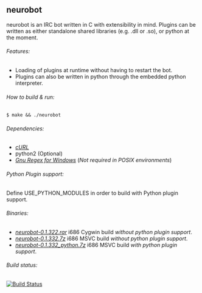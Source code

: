 ## neurobot
neurobot is an IRC bot written in C with extensibility in mind. Plugins can be written 
as either standalone shared libraries (e.g. .dll or .so), or python at the moment.

###### Features:
 - Loading of plugins at runtime without having to restart the bot.
 - Plugins can also be written in python through the embedded python interpreter.

###### How to build & run:
	$ make && ./neurobot

###### Dependencies: 
 - *[cURL](http://curl.haxx.se/libcurl/)*
 - python2 (Optional)
 - *[Gnu Regex for Windows](http://gnuwin32.sourceforge.net/packages/regex.htm)* (<i>Not required in POSIX environments</i>)

###### Python Plugin support:
Define USE_PYTHON_MODULES in order to build with Python plugin support.

###### Binaries:
 - *[neurobot-0.1.322.rar](https://dl.dropboxusercontent.com/u/28327717/neurobot-0.1.322.rar)* i686 Cygwin build <i>without python plugin support</i>.
 - *[neurobot-0.1.332.7z](https://dl.dropboxusercontent.com/u/28327717/neurobot-0.1.332.7z)* i686 MSVC build <i>without python plugin support</i>.
 - *[neurobot-0.1.332_python.7z](https://dl.dropboxusercontent.com/u/28327717/neurobot-0.1.332_python.7z)* i686 MSVC build <i>with python plugin support</i>.

###### Build status:
[![Build Status](https://secure.travis-ci.org/neuro-sys/neuro-bot.png)](http://travis-ci.org/neuro-sys/neuro-bot)
